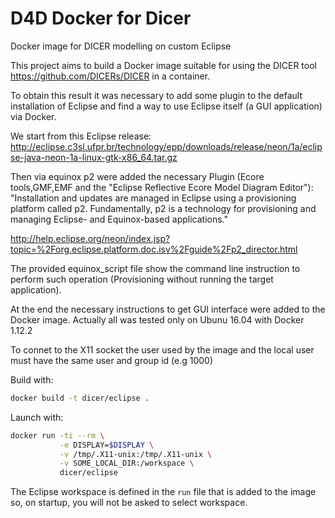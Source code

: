 # D4D Docker for Dicer
Docker image for DICER modelling on custom Eclipse 

This project aims to build a Docker image suitable for using the DICER tool  https://github.com/DICERs/DICER in a container.

To obtain this result it was necessary to add some plugin to the default installation of Eclipse and find a way to use Eclipse itself (a GUI application) via Docker.

We start from this Eclipse release: http://eclipse.c3sl.ufpr.br/technology/epp/downloads/release/neon/1a/eclipse-java-neon-1a-linux-gtk-x86_64.tar.gz 

Then via equinox p2 were added the necessary Plugin (Ecore tools,GMF,EMF and the "Eclipse Reflective Ecore Model Diagram Editor"):  
"Installation and updates are managed in Eclipse using a provisioning platform called p2. Fundamentally, p2 is a technology for provisioning and managing Eclipse- and Equinox-based applications."

http://help.eclipse.org/neon/index.jsp?topic=%2Forg.eclipse.platform.doc.isv%2Fguide%2Fp2_director.html

The provided equinox_script file show the command line instruction to perform such operation (Provisioning without running the target application).

At the end the necessary instructions to get GUI interface were added to the Docker image.
Actually all was tested only on Ubunu 16.04 with Docker 1.12.2

To connet to the X11 socket the user used by the image and the local user must have the same user and group id (e.g 1000)  

Build with:
```sh
docker build -t dicer/eclipse .
```
Launch with:
```sh
docker run -ti --rm \
           -e DISPLAY=$DISPLAY \
           -v /tmp/.X11-unix:/tmp/.X11-unix \
           -v SOME_LOCAL_DIR:/workspace \
           dicer/eclipse
```
The Eclipse workspace is defined in the `run` file that is added to the image so, on startup, you will not be asked to select workspace.
